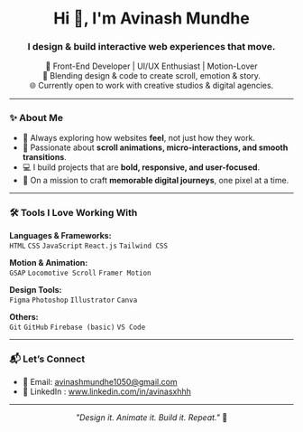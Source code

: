 <h1 align="center">Hi 👋, I'm Avinash Mundhe</h1>
<h3 align="center">I design & build interactive web experiences that move.</h3>

<p align="center">
  🚀 Front-End Developer | UI/UX Enthusiast | Motion-Lover <br>
  🎨 Blending design & code to create scroll, emotion & story. <br>
  🌐 Currently open to work with creative studios & digital agencies. 
</p>

---

### ✨ About Me

- 🧠 Always exploring how websites **feel**, not just how they work.  
- 🎥 Passionate about **scroll animations, micro-interactions, and smooth transitions**.  
- 💻 I build projects that are **bold, responsive, and user-focused**.  
- 🎯 On a mission to craft **memorable digital journeys**, one pixel at a time.

---

### 🛠️ Tools I Love Working With

**Languages & Frameworks:**  
`HTML` `CSS` `JavaScript` `React.js` `Tailwind CSS`  

**Motion & Animation:**  
`GSAP` `Locomotive Scroll` `Framer Motion`

**Design Tools:**  
`Figma` `Photoshop` `Illustrator` `Canva`

**Others:**  
`Git` `GitHub` `Firebase (basic)` `VS Code`

---

### 📬 Let’s Connect

- 📧 Email: avinashmundhe1050@gmail.com   
- 🔗 LinkedIn : www.linkedin.com/in/avinasxhhh

---

<p align="center">
  <i>"Design it. Animate it. Build it. Repeat."</i> 🚀
</p>
